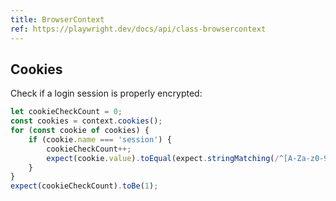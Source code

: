 ```yaml
---
title: BrowserContext
ref: https://playwright.dev/docs/api/class-browsercontext
---
```


## Cookies

Check if a login session is properly encrypted:

```js
let cookieCheckCount = 0;
const cookies = context.cookies();
for (const cookie of cookies) {
    if (cookie.name === 'session') {
        cookieCheckCount++;
        expect(cookie.value).toEqual(expect.stringMatching(/^[A-Za-z0-9_-]+$/));  // base64url
    }
}
expect(cookieCheckCount).toBe(1);
```
